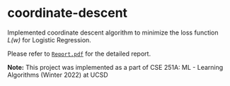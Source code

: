 # coordinate-descent

Implemented coordinate descent algorithm to minimize the loss function _L(w)_ for Logistic Regression.

Please refer to [`Report.pdf`](https://github.com/nidhidhamnani/coordinate-descent/blob/main/Report.pdf) for the detailed report.

**Note:** This project was implemented as a part of CSE 251A: ML - Learning Algorithms (Winter 2022) at UCSD
